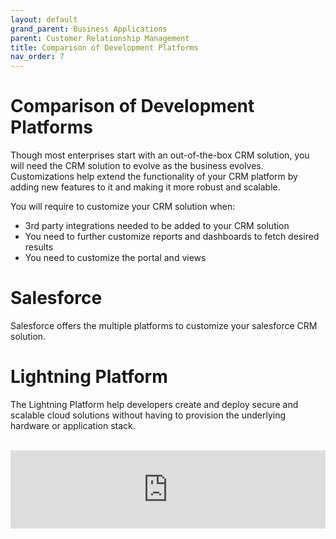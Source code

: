 ```yaml
---
layout: default
grand_parent: Business Applications
parent: Customer Relationship Management
title: Comparison of Development Platforms
nav_order: 7
---
```


# Comparison of Development Platforms

 Though most enterprises start with an out-of-the-box CRM solution, you will need the CRM solution to evolve as the business evolves. Customizations help extend the functionality of your CRM platform by adding new features to it and making it more robust and scalable.

You will require to customize your CRM solution when:

- 3rd party integrations needed to be added to your CRM solution
- You need to further customize reports and dashboards to fetch desired results
- You need to customize the portal and views

# Salesforce 

Salesforce offers the multiple platforms to customize your salesforce CRM solution.

# Lightning Platform 

The Lightning Platform help developers create and deploy secure and scalable cloud solutions without having to provision the underlying hardware or application stack.

<br />

<div style="width: 100%;"><div style="position: relative; padding-bottom: 24.83%; padding-top: 0; height: 0;"><iframe frameborder="0" width="1200px" height="298px" style="position: absolute; top: 0; left: 0; width: 100%; height: 100%;" src="https://view.genial.ly/5f0ca2ad77697d0dbbd0e449" type="text/html" allowscriptaccess="always" allowfullscreen="true" scrolling="yes" allownetworking="all"></iframe> </div> </div>



